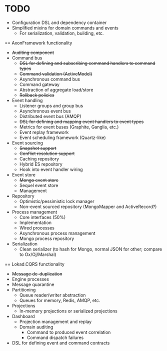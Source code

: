 # TODO

+ Configuration DSL and dependency container
+ Simplified mixins for domain commands and events
  + For serialization, validation, building, etc.

== AxonFramework functionality

+ ~~Auditing component~~
+ Command bus
  + ~~DSL for defining and subscribing command handlers to command types~~
  + ~~Command validation (ActiveModel)~~
  + Asynchronous command bus
  + Command gateway
  + Abstraction of aggregate load/store
  + ~~Rollback policies~~
+ Event handling
  + Listener groups and group bus
  + Asynchronous event bus
  + Distributed event bus (AMQP)
  + ~~DSL for defining and mapping event handlers to event types~~
  + Metrics for event buses (Graphite, Ganglia, etc.)
  + Event replay framework
  + Event scheduling framework (Quartz-like)
+ Event sourcing
  + ~~Snapshot support~~
  + ~~Conflict resolution support~~
  + Caching repository
  + Hybrid ES repository
  + Hook into event handler wiring
+ Event store
  + ~~Mongo event store~~
  + Sequel event store
  + Management
+ Repository
  + Optimistic/pessimistic lock manager
  + Non-event sourced repository (MongoMapper and ActiveRecord?)
+ Process management
  + Core interfaces (50%)
  + Implementation
  + Wired processes
  + Asynchronous process management
  + Mongo process repository
+ Serialization
  + Clean serializer (to hash for Mongo, normal JSON for other; compare to Ox/Oj/Marshal)

== Lokad.CQRS functionality

+ ~~Message de-duplication~~
+ Engine processes
+ Message quarantine
+ Partitioning
  + Queue reader/writer abstraction
  + Queues for memory, Redis, AMQP, etc.
+ Projections
  + In-memory projections or serialized projections
+ Dashboard
  + Projection management and replay
  + Domain auditing
    + Command to produced event correlation
    + Command dispatch failures
+ DSL for defining event and command contracts

